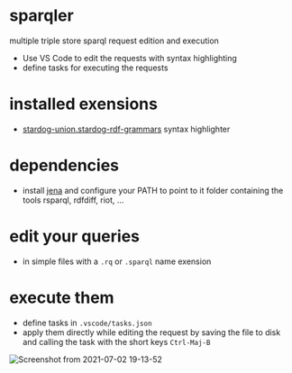 # sparqler
multiple triple store sparql request edition and execution

- Use VS Code to edit the requests with syntax highlighting
- define tasks for executing the requests

# installed exensions

- [stardog-union.stardog-rdf-grammars](https://marketplace.visualstudio.com/items?itemName=stardog-union.stardog-rdf-grammars) syntax highlighter

# dependencies

- install [jena](https://jena.apache.org/) and configure your PATH to point to it folder containing the tools rsparql, rdfdiff, riot, ...

# edit your queries

- in simple files with a `.rq` or `.sparql` name exension

# execute them

- define tasks in `.vscode/tasks.json`
- apply them directly while editing the request by saving the file to disk and calling the task with the short keys `Ctrl-Maj-B` 

![Screenshot from 2021-07-02 19-13-52](https://user-images.githubusercontent.com/3933654/124309887-b0418680-db6b-11eb-82cc-d3d2e3f67ae3.png)
